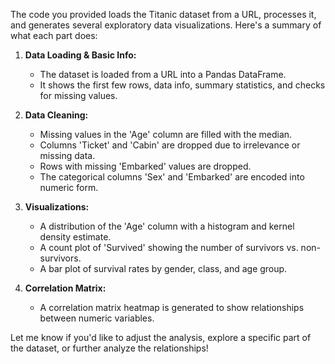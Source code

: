 The code you provided loads the Titanic dataset from a URL, processes it, and generates several exploratory data visualizations. Here's a summary of what each part does:

1. **Data Loading & Basic Info:**
   - The dataset is loaded from a URL into a Pandas DataFrame.
   - It shows the first few rows, data info, summary statistics, and checks for missing values.

2. **Data Cleaning:**
   - Missing values in the 'Age' column are filled with the median.
   - Columns 'Ticket' and 'Cabin' are dropped due to irrelevance or missing data.
   - Rows with missing 'Embarked' values are dropped.
   - The categorical columns 'Sex' and 'Embarked' are encoded into numeric form.

3. **Visualizations:**
   - A distribution of the 'Age' column with a histogram and kernel density estimate.
   - A count plot of 'Survived' showing the number of survivors vs. non-survivors.
   - A bar plot of survival rates by gender, class, and age group.

4. **Correlation Matrix:**
   - A correlation matrix heatmap is generated to show relationships between numeric variables.

Let me know if you'd like to adjust the analysis, explore a specific part of the dataset, or further analyze the relationships!
